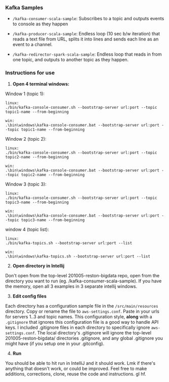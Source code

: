 ### Kafka Samples

- `/kafka-consumer-scala-sample`: Subscribes to a topic and outputs events to console as they happen

- `/kafka-producer-scala-sample`: Endless loop (10 sec b/w iteration) that reads a text file from URL, splits it into lines and sends each line as an event to a channel.  

- `/kafka-redirector-spark-scala-sample`: Endless loop that reads in from one topic, and outputs to another topic as they happen.

### Instructions for use

1. **Open 4 terminal windows:**

Window 1 (topic 1):

```
linux: 
./bin/kafka-console-consumer.sh --bootstrap-server url:port --topic topic1-name --from-beginning

win: 
.\bin\windows\kafka-console-consumer.bat --bootstrap-server url:port --topic topic1-name --from-beginning
```

Window 2 (topic 2):

```
linux: 
./bin/kafka-console-consumer.sh --bootstrap-server url:port --topic topic2-name --from-beginning

win: 
.\bin\windows\kafka-console-consumer.bat --bootstrap-server url:port --topic topic2-name --from-beginning
```

Window 3 (topic 3):

```
linux: 
./bin/kafka-console-consumer.sh --bootstrap-server url:port --topic topic3-name --from-beginning

win: 
.\bin\windows\kafka-console-consumer.bat --bootstrap-server url:port --topic topic3-name --from-beginning
```

window 4 (topic list):
```
linux: 
./bin/kafka-topics.sh --bootstrap-server url:port --list

win: 
.\bin\windows\kafka-topics.sh --bootstrap-server url:port --list
```

2. **Open directory in Intellij**

Don't open from the top-level 201005-reston-bigdata repo, open from the directory you want to run (eg. /kafka-consumer-scala-sample).  If you have the memory, 
open all 3 examples in 3 separate intellij windows.

3. **Edit config files**

Each directory has a configuration sample file in the `/src/main/resources` directory.  Copy or rename the file to `aws-settings.conf`. Paste in your urls for
servers 1..3 and topic names.  This configuration style, **along** with a `.gitignore` that ignores this configuration file is a good way to handle API keys.
I included .gitignore files in each directory to specifically ignore `aws-settings.conf`.  The local directory's .gitignore will ignore the top-level 201005-reston-bigdata/
directories .gitignore, and any global .gitignore you might have (if you setup one in your .gitconfig).

4. **Run**

You should be able to hit run in IntelliJ and it should work.  Lmk if there's anything that doesn't work, or could be improved.  Feel free to make additions, corrections,
clone, reuse the code and instructions. gl hf.


